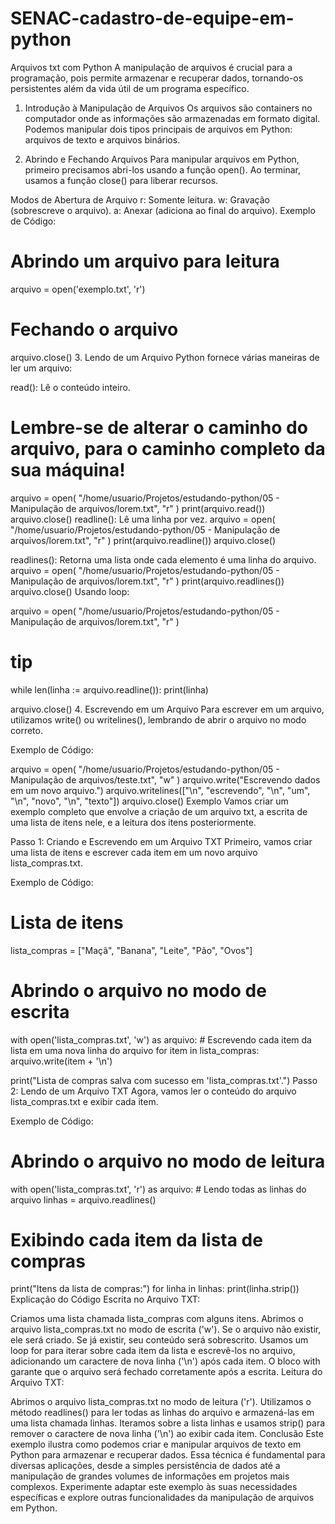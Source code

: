 # SENAC-cadastro-de-equipe-em-python

Arquivos txt com Python
A manipulação de arquivos é crucial para a programação, pois permite armazenar e recuperar dados, tornando-os persistentes além da vida útil de um programa específico.

1. Introdução à Manipulação de Arquivos
Os arquivos são containers no computador onde as informações são armazenadas em formato digital. Podemos manipular dois tipos principais de arquivos em Python: arquivos de texto e arquivos binários.

2. Abrindo e Fechando Arquivos
Para manipular arquivos em Python, primeiro precisamos abri-los usando a função open(). Ao terminar, usamos a função close() para liberar recursos.

Modos de Abertura de Arquivo
r: Somente leitura.
w: Gravação (sobrescreve o arquivo).
a: Anexar (adiciona ao final do arquivo).
Exemplo de Código:

# Abrindo um arquivo para leitura
arquivo = open('exemplo.txt', 'r')
# Fechando o arquivo
arquivo.close()
3. Lendo de um Arquivo
Python fornece várias maneiras de ler um arquivo:

read(): Lê o conteúdo inteiro.
# Lembre-se de alterar o caminho do arquivo, para o caminho completo da sua máquina!

arquivo = open(
    "/home/usuario/Projetos/estudando-python/05 - Manipulação de arquivos/lorem.txt", "r"
)
print(arquivo.read())
arquivo.close()
readline(): Lê uma linha por vez.
arquivo = open(
    "/home/usuario/Projetos/estudando-python/05 - Manipulação de arquivos/lorem.txt", "r"
)
print(arquivo.readline())
arquivo.close()

readlines(): Retorna uma lista onde cada elemento é uma linha do arquivo.
arquivo = open(
    "/home/usuario/Projetos/estudando-python/05 - Manipulação de arquivos/lorem.txt", "r"
)
print(arquivo.readlines())
arquivo.close()
Usando loop:

arquivo = open(
    "/home/usuario/Projetos/estudando-python/05 - Manipulação de arquivos/lorem.txt", "r"
)
# tip
while len(linha := arquivo.readline()):
    print(linha)

arquivo.close()
4. Escrevendo em um Arquivo
Para escrever em um arquivo, utilizamos write() ou writelines(), lembrando de abrir o arquivo no modo correto.

Exemplo de Código:

arquivo = open(
    "/home/usuario/Projetos/estudando-python/05 - Manipulação de arquivos/teste.txt", "w"
)
arquivo.write("Escrevendo dados em um novo arquivo.")
arquivo.writelines(["\n", "escrevendo", "\n", "um", "\n", "novo", "\n", "texto"])
arquivo.close()
Exemplo
Vamos criar um exemplo completo que envolve a criação de um arquivo txt, a escrita de uma lista de itens nele, e a leitura dos itens posteriormente.

Passo 1: Criando e Escrevendo em um Arquivo TXT
Primeiro, vamos criar uma lista de itens e escrever cada item em um novo arquivo lista_compras.txt.

Exemplo de Código:

# Lista de itens
lista_compras = ["Maçã", "Banana", "Leite", "Pão", "Ovos"]

# Abrindo o arquivo no modo de escrita
with open('lista_compras.txt', 'w') as arquivo:
    # Escrevendo cada item da lista em uma nova linha do arquivo
    for item in lista_compras:
        arquivo.write(item + '\n')

print("Lista de compras salva com sucesso em 'lista_compras.txt'.")
Passo 2: Lendo de um Arquivo TXT
Agora, vamos ler o conteúdo do arquivo lista_compras.txt e exibir cada item.

Exemplo de Código:

# Abrindo o arquivo no modo de leitura
with open('lista_compras.txt', 'r') as arquivo:
    # Lendo todas as linhas do arquivo
    linhas = arquivo.readlines()

# Exibindo cada item da lista de compras
print("Itens da lista de compras:")
for linha in linhas:
    print(linha.strip())
Explicação do Código
Escrita no Arquivo TXT:

Criamos uma lista chamada lista_compras com alguns itens.
Abrimos o arquivo lista_compras.txt no modo de escrita ('w'). Se o arquivo não existir, ele será criado. Se já existir, seu conteúdo será sobrescrito.
Usamos um loop for para iterar sobre cada item da lista e escrevê-los no arquivo, adicionando um caractere de nova linha ('\n') após cada item.
O bloco with garante que o arquivo será fechado corretamente após a escrita.
Leitura do Arquivo TXT:

Abrimos o arquivo lista_compras.txt no modo de leitura ('r').
Utilizamos o método readlines() para ler todas as linhas do arquivo e armazená-las em uma lista chamada linhas.
Iteramos sobre a lista linhas e usamos strip() para remover o caractere de nova linha ('\n') ao exibir cada item.
Conclusão
Este exemplo ilustra como podemos criar e manipular arquivos de texto em Python para armazenar e recuperar dados. Essa técnica é fundamental para diversas aplicações, desde a simples persistência de dados até a manipulação de grandes volumes de informações em projetos mais complexos. Experimente adaptar este exemplo às suas necessidades específicas e explore outras funcionalidades da manipulação de arquivos em Python.
